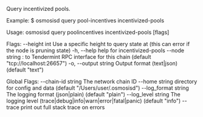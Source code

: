 Query incentivized pools.

Example:
$ osmosisd query pool-incentives incentivized-pools

Usage:
  osmosisd query poolincentives incentivized-pools [flags]

Flags:
      --height int      Use a specific height to query state at (this can error if the node is pruning state)
  -h, --help            help for incentivized-pools
      --node string     <host>:<port> to Tendermint RPC interface for this chain (default "tcp://localhost:26657")
  -o, --output string   Output format (text|json) (default "text")

Global Flags:
      --chain-id string     The network chain ID
      --home string         directory for config and data (default "/Users/user/.osmosisd")
      --log_format string   The logging format (json|plain) (default "plain")
      --log_level string    The logging level (trace|debug|info|warn|error|fatal|panic) (default "info")
      --trace               print out full stack trace on errors
